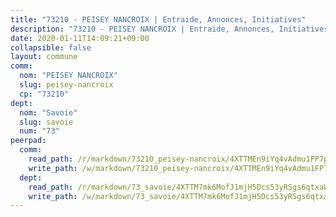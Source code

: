 ```yaml
---
title: "73210 - PEISEY NANCROIX | Entraide, Annonces, Initiatives"
description: "73210 - PEISEY NANCROIX | Entraide, Annonces, Initiatives"
date: 2020-01-11T14:09:21+09:00
collapsible: false
layout: commune
comm:
  nom: "PEISEY NANCROIX"
  slug: peisey-nancroix
  cp: "73210"
dept:
  nom: "Savoie"
  slug: savoie
  num: "73"
peerpad:
  comm:
    read_path: /r/markdown/73210_peisey-nancroix/4XTTMEn9iYq4vAdmu1FP7pE7KRxJAEg1QygRDSyTdJYqjH6vw
    write_path: /w/markdown/73210_peisey-nancroix/4XTTMEn9iYq4vAdmu1FP7pE7KRxJAEg1QygRDSyTdJYqjH6vw-K3TgUHk68h9194ZzAZtiWfoQjPjnQoCPSc4vPZX5hxBoWc1mei6ZYqLPpQ6NHySkRhpMnbrVhCQ9YKpMtzjw13G7FruwL9Ldj1ZrUMJF6RGTSXVaViv91cZcN5gKEwzJALdrJhAj
  dept:
    read_path: /r/markdown/73_savoie/4XTTM7mk6MofJ1mjH5Dcs53yRSgs6qtxaWYjKD54ttqHGEMur
    write_path: /w/markdown/73_savoie/4XTTM7mk6MofJ1mjH5Dcs53yRSgs6qtxaWYjKD54ttqHGEMur-K3TgTorsK1WLw8S2EgnkoX8tJEgZgam6ANhvqrVqNfiz9fX8kbMKu5AF1rqzXyxMRZgoVPrb5EERe3PeBhqF1SBfP5G1PJnvsDUF2LQSxevobpkDM4djQDebTYoo6Yx53thenJpY
---
```


